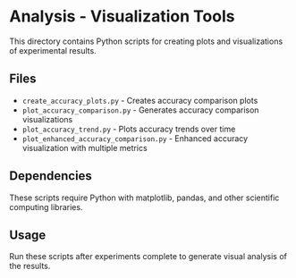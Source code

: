 # Analysis - Visualization Tools

This directory contains Python scripts for creating plots and visualizations of experimental results.

## Files

- `create_accuracy_plots.py` - Creates accuracy comparison plots
- `plot_accuracy_comparison.py` - Generates accuracy comparison visualizations
- `plot_accuracy_trend.py` - Plots accuracy trends over time
- `plot_enhanced_accuracy_comparison.py` - Enhanced accuracy visualization with multiple metrics

## Dependencies

These scripts require Python with matplotlib, pandas, and other scientific computing libraries.

## Usage

Run these scripts after experiments complete to generate visual analysis of the results.
